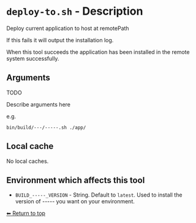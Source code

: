 # `deploy-to.sh` - Description

Deploy current application to host at remotePath

If this fails it will output the installation log.

When this tool succeeds the application has been installed in the remote system successfully.

## Arguments

TODO

Describe arguments here

e.g.

    bin/build/---/-----.sh ./app/

## Local cache

No local caches.

## Environment which affects this tool

- `BUILD_-----_VERSION` - String. Default to `latest`. Used to install the version of ----- you want on your environment.

[⬅ Return to top](index.md)